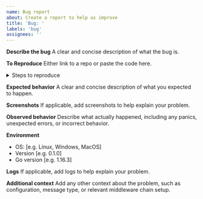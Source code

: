 ```yaml
---
name: Bug report
about: Create a report to help us improve
title: 'Bug: '
labels: 'bug'
assignees: ''
---
```


**Describe the bug**
A clear and concise description of what the bug is.

**To Reproduce**
Either link to a repo or paste the code here.
<details>
  <summary>Steps to reproduce</summary>

```go
package main
// Paste code here that triggers the bug
```
</details>

**Expected behavior**
A clear and concise description of what you expected to happen.

**Screenshots**
If applicable, add screenshots to help explain your problem.

**Observed behavior**
Describe what actually happened, including any panics, unexpected errors, or incorrect behavior.

**Environment**
 - OS: [e.g. Linux, Windows, MacOS]
 - Version [e.g. 0.1.0]
 - Go version [e.g. 1.16.3]

**Logs**
If applicable, add logs to help explain your problem.

**Additional context**
Add any other context about the problem, such as configuration, message type, or relevant middleware chain setup.